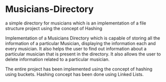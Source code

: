 # Musicians-Directory
a simple directory for musicians which is an implementation of a file structure project using the concept of Hashing

Implementation of a Musicians Directory which is capable of storing all the information of a particular Musician, displaying the information 
each and every musician. 
It also helps the user to find out information about a particular musician that is present in the directory.
It also allows the user to delete information related to a particular musician. 

The entire project has been implemented using the concept of hashing using buckets.
Hashing concept has been done using Linked Lists.
